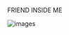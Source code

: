FRIEND INSIDE ME


![images](https://github.com/user-attachments/assets/2cb24f8d-0c7a-4fb0-916a-6cbeb84ec2f9)



